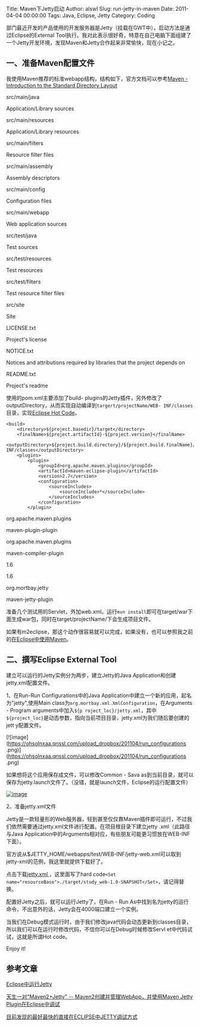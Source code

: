 Title: Maven下Jetty启动
Author: alswl
Slug: run-jetty-in-maven
Date: 2011-04-04 00:00:00
Tags: Java, Eclipse, Jetty
Category: Coding

部门最近开发的产品使用的开发服务器是Jetty（挂载在GWT中），启动方法是通过Eclipse的External
Tool执行。我对此表示很好奇，特意在自己电脑下面组建了一个Jetty开发环境，发现Maven和Jetty合作起来非常愉快，现在小记之。

## 一、准备Maven配置文件

我使用Maven推荐的标准webapp结构，结构如下，官方文档可以参考[Maven - Introduction to the Standard Directory Layout](http://maven.apache.org/guides/introduction/introduction-to-the-standard-directory-layout.html)

src/main/java

Application/Library sources

src/main/resources

Application/Library resources

src/main/filters

Resource filter files

src/main/assembly

Assembly descriptors

src/main/config

Configuration files

src/main/webapp

Web application sources

src/test/java

Test sources

src/test/resources

Test resources

src/test/filters

Test resource filter files

src/site

Site

LICENSE.txt

Project's license

NOTICE.txt

Notices and attributions required by libraries that the project depends on

README.txt

Project's readme

使用的pom.xml主要添加了build-
plugins的Jetty插件，另外修改了outputDirectory，从而实现自动编译到`targert/projectName/WEB- INF/classes`目录，实现[Eclipse Hot Code](http://wiki.eclipse.org/FAQ_What_is_hot_code_replace%3F)。

    
    <build>
        <directory>${project.basedir}/target</directory>
        <finalName>${project.artifactId}-${project.version}</finalName>
        <outputDirectory>${project.build.directory}/${project.build.finalName}/WEB-INF/classes</outputDirectory>
        <plugins>
            <plugin>
                <groupId>org.apache.maven.plugins</groupId>
                <artifactId>maven-eclipse-plugin</artifactId>
                <version>2.7</version>
                <configuration>
                    <sourceIncludes>
                        <sourceInclude>*</sourceInclude>
                    </sourceIncludes>
                </configuration>
            </plugin>

<plugin>

<groupId>org.apache.maven.plugins</groupId>

<artifactId>maven-plugin-plugin</artifactId>

</plugin>

<plugin>

<groupId>org.apache.maven.plugins</groupId>

<artifactId>maven-compiler-plugin</artifactId>

<configuration>

<source>1.6</source>

<target>1.6</target>

</configuration>

</plugin>

<plugin>

<groupId>org.mortbay.jetty</groupId>

<artifactId>maven-jetty-plugin</artifactId>

</plugin>

</plugins>

</build>

准备几个测试用的Servlet，外加web.xml。运行`mvn
install`即可在target/war下面生成war包，同时在target/projectName/下会生成项目文件。

如果有m2eclipse，那这个动作很容易就可以完成，如果没有，也可以参照我之前的[在Eclipse中使用Maven](http://log4d.com/2011/03/maven-eclipse)。

## 二、撰写Eclipse External Tool

建立可以运行的Jetty实例分为两步，建立Jetty的Java Application和创建jetty.xml配置文件。

1、在Run-Run Configurations中的Java Application中建立一个新的应用，起名为"jetty",使用Main
class为`org.mortbay.xml.XmlConfiguration`，在Arguments - Program arguments中加入`${p
roject_loc}/jetty.xml`，其中`${project_loc}`是动态参数，指向当前项目目录，jetty.xml为我们随后要创建的jett
y配置文件。

[![image](https://ohsolnxaa.qnssl.com/upload_dropbox/201104/run_configurations .png)](https://ohsolnxaa.qnssl.com/upload_dropbox/201104/run_configurations .png)

如果想将这个应用保存成文件，可以修改Common - Sava
as到当前目录，就可以保存为jetty.launch文件了。（没错，就是launch文件，Eclipse的运行配置文件）

[![image](https://ohsolnxaa.qnssl.com/upload_dropbox/201104/eclipse_common.png)](https://ohsolnxaa.qnssl.com/upload_dropbox/201104/eclipse_common.png)

2、准备jetty.xml文件

Jetty是一款轻量形的Web服务器，轻到甚至仅仅靠Maven插件即可运行，不过我们依然需要通过jetty.xml文件进行配置。在项目根目录下建立jetty
.xml（此路径与Java Application中的Arguments相对应，有些朋友可能更习惯放在WEB-INF下面）。

官方说从$JETTY_HOME/webapps/test/WEB-INF/jetty-web.xml可以取到jetty-xml的范例，我这里就提供下载好了。

点击下载[jetty.xml ](https://ohsolnxaa.qnssl.com/upload_dropbox/201104/jetty.xml)，这里面写了hard
code`<Set
name="resourceBase">./target/study_web-1.0-SNAPSHOT</Set>`，请记得替换。

配置好Jetty之后，就可以运行Jetty了，在Run - Run
As中找到名为jetty的运行命令，不出意外的话，Jetty会在4000端口建立一个实例。

当我们在Debug模式运行时，由于我们修改java代码会动态更新到classes目录，所以我们可以在运行时修改代码，不信你可以在Debug时候修改Servl
et中代码试试，这就是所谓Hot code。

Enjoy it!

## 参考文章

[Eclipse中运行Jetty](http://www.daniel-journey.com/archives/214)

[天生一对"Maven2+Jetty" -- Maven2创建并管理WebApp，并使用Maven Jetty Plugin在Eclipse中调试](http://www.blogjava.net/alwayscy/archive/2007/05/19/118584.html)

[目前发现的最好最快的直接在ECLIPSE中JETTY调试方式](http://www.blogjava.net/alwayscy/archive/2007/09/13/144969.html)

